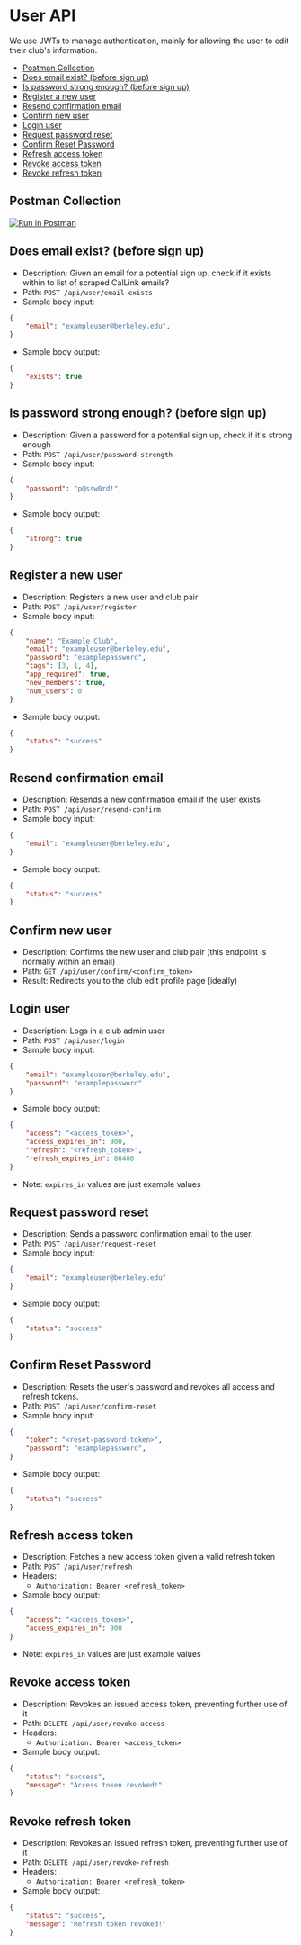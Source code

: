 # User API
We use JWTs to manage authentication, mainly for allowing the user to edit their club's information.

<!-- MarkdownTOC autolink="true" -->

- [Postman Collection](#postman-collection)
- [Does email exist? \(before sign up\)](#does-email-exist-before-sign-up)
- [Is password strong enough? \(before sign up\)](#is-password-strong-enough-before-sign-up)
- [Register a new user](#register-a-new-user)
- [Resend confirmation email](#resend-confirmation-email)
- [Confirm new user](#confirm-new-user)
- [Login user](#login-user)
- [Request password reset](#request-password-reset)
- [Confirm Reset Password](#confirm-reset-password)
- [Refresh access token](#refresh-access-token)
- [Revoke access token](#revoke-access-token)
- [Revoke refresh token](#revoke-refresh-token)

<!-- /MarkdownTOC -->

## Postman Collection
[![Run in Postman](https://run.pstmn.io/button.svg)](https://app.getpostman.com/run-collection/9313a243aa286cd566dd)


## Does email exist? (before sign up)
* Description: Given an email for a potential sign up, check if it exists within to list of scraped CalLink emails?
* Path: `POST /api/user/email-exists`
* Sample body input:
```json
{
    "email": "exampleuser@berkeley.edu",
}
```
* Sample body output:
```json
{
    "exists": true
}
```

## Is password strong enough? (before sign up)
* Description: Given a password for a potential sign up, check if it's strong enough
* Path: `POST /api/user/password-strength`
* Sample body input:
```json
{
    "password": "p@ssw0rd!",
}
```
* Sample body output:
```json
{
    "strong": true
}
```

## Register a new user
* Description: Registers a new user and club pair
* Path: `POST /api/user/register`
* Sample body input:
```json
{
    "name": "Example Club",
    "email": "exampleuser@berkeley.edu",
    "password": "examplepassword",
    "tags": [3, 1, 4],
    "app_required": true,
    "new_members": true,
    "num_users": 0
}
```
* Sample body output:
```json
{
    "status": "success"
}
```

## Resend confirmation email
* Description: Resends a new confirmation email if the user exists
* Path: `POST /api/user/resend-confirm`
* Sample body input:
```json
{
    "email": "exampleuser@berkeley.edu",
}
```
* Sample body output:
```json
{
    "status": "success"
}
```

## Confirm new user
* Description: Confirms the new user and club pair (this endpoint is normally within an email)
* Path: `GET /api/user/confirm/<confirm_token>`
* Result: Redirects you to the club edit profile page (ideally)

## Login user
* Description: Logs in a club admin user
* Path: `POST /api/user/login`
* Sample body input:
```json
{
    "email": "exampleuser@berkeley.edu",
    "password": "examplepassword"
}
```
* Sample body output:
```json
{
    "access": "<access_token>",
    "access_expires_in": 900,
    "refresh": "<refresh_token>",
    "refresh_expires_in": 86400
}
```
* Note: `expires_in` values are just example values

## Request password reset
* Description: Sends a password confirmation email to the user.
* Path: `POST /api/user/request-reset`
* Sample body input:
```json
{
    "email": "exampleuser@berkeley.edu"
}
```
* Sample body output:
```json
{
    "status": "success"
}
```

## Confirm Reset Password
* Description: Resets the user's password and revokes all access and refresh tokens.
* Path: `POST /api/user/confirm-reset`
* Sample body input:
```json
{
    "token": "<reset-password-token>",
    "password": "examplepassword",
}
```
* Sample body output:
```json
{
    "status": "success"
}
```

## Refresh access token
* Description: Fetches a new access token given a valid refresh token
* Path: `POST /api/user/refresh`
* Headers:
    - `Authorization: Bearer <refresh_token>`
* Sample body output:
```json
{
    "access": "<access_token>",
    "access_expires_in": 900
}
```
* Note: `expires_in` values are just example values

## Revoke access token
* Description: Revokes an issued access token, preventing further use of it
* Path: `DELETE /api/user/revoke-access`
* Headers:
    - `Authorization: Bearer <access_token>`
* Sample body output:
```json
{
    "status": "success",
    "message": "Access token revoked!"
}
```

## Revoke refresh token
* Description: Revokes an issued refresh token, preventing further use of it
* Path: `DELETE /api/user/revoke-refresh`
* Headers:
    - `Authorization: Bearer <refresh_token>`
* Sample body output:
```json
{
    "status": "success",
    "message": "Refresh token revoked!"
}
```
